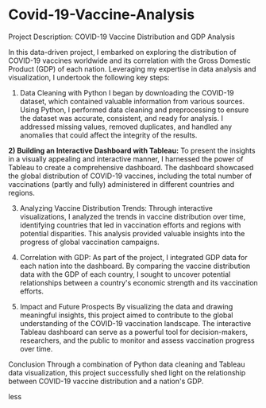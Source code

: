 # Covid-19-Vaccine-Analysis
Project Description: COVID-19 Vaccine Distribution and GDP Analysis

In this data-driven project, I embarked on exploring the distribution of COVID-19 vaccines worldwide and its correlation with the Gross Domestic Product (GDP) of each nation. Leveraging my expertise in data analysis and visualization, I undertook the following key steps:

1) Data Cleaning with Python
I began by downloading the COVID-19 dataset, which contained valuable information from various sources. Using Python, I performed data cleaning and preprocessing to ensure the dataset was accurate, consistent, and ready for analysis. I addressed missing values, removed duplicates, and handled any anomalies that could affect the integrity of the results.

**2) Building an Interactive Dashboard with Tableau:**
To present the insights in a visually appealing and interactive manner, I harnessed the power of Tableau to create a comprehensive dashboard. The dashboard showcased the global distribution of COVID-19 vaccines, including the total number of vaccinations (partly and fully) administered in different countries and regions.

3) Analyzing Vaccine Distribution Trends:
Through interactive visualizations, I analyzed the trends in vaccine distribution over time, identifying countries that led in vaccination efforts and regions with potential disparities. This analysis provided valuable insights into the progress of global vaccination campaigns.

4) Correlation with GDP:
As part of the project, I integrated GDP data for each nation into the dashboard. By comparing the vaccine distribution data with the GDP of each country, I sought to uncover potential relationships between a country's economic strength and its vaccination efforts.

6) Impact and Future Prospects
By visualizing the data and drawing meaningful insights, this project aimed to contribute to the global understanding of the COVID-19 vaccination landscape. The interactive Tableau dashboard can serve as a powerful tool for decision-makers, researchers, and the public to monitor and assess vaccination progress over time.

Conclusion
Through a combination of Python data cleaning and Tableau data visualization, this project successfully shed light on the relationship between COVID-19 vaccine distribution and a nation's GDP.

less
